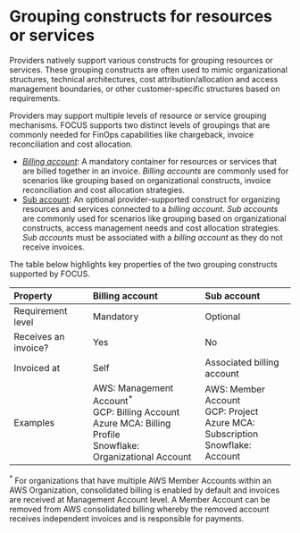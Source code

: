 # Grouping constructs for resources or services

Providers natively support various constructs for grouping resources or services. These grouping constructs are often used to mimic organizational structures, technical architectures, cost attribution/allocation and access management boundaries, or other customer-specific structures based on requirements.

Providers may support multiple levels of resource or service grouping mechanisms. FOCUS supports two distinct levels of groupings that are commonly needed for FinOps capabilities like chargeback, invoice reconciliation and cost allocation.

* [*Billing account*](#glossary:billing-account): A mandatory container for resources or services that are billed together in an invoice. *Billing accounts* are commonly used for scenarios like grouping based on organizational constructs, invoice reconciliation and cost allocation strategies.
* [Sub account](#glossary:sub-account): An optional provider-supported construct for organizing resources and services connected to a *billing account*. *Sub accounts* are commonly used for scenarios like grouping based on organizational constructs, access management needs and cost allocation strategies. *Sub accounts* must be associated with a *billing account* as they do not receive invoices.

The table below highlights key properties of the two grouping constructs supported by FOCUS.

| Property             | Billing account | Sub account                |
|:---------------------|:----------------|:---------------------------|
| Requirement level    | Mandatory       | Optional                   |
| Receives an invoice? | Yes             | No                         |
| Invoiced at          | Self            | Associated billing account |
| Examples             | AWS: Management Account<sup>*</sup><br>GCP: Billing Account<br>Azure MCA: Billing Profile<br>Snowflake: Organizational Account | AWS: Member Account<br>GCP: Project<br>Azure MCA: Subscription<br>Snowflake: Account |

<sup>*</sup> For organizations that have multiple AWS Member Accounts within an AWS Organization, consolidated billing is enabled by default and invoices are received at Management Account level. A Member Account can be removed from AWS consolidated billing whereby the removed account receives independent invoices and is responsible for payments.
